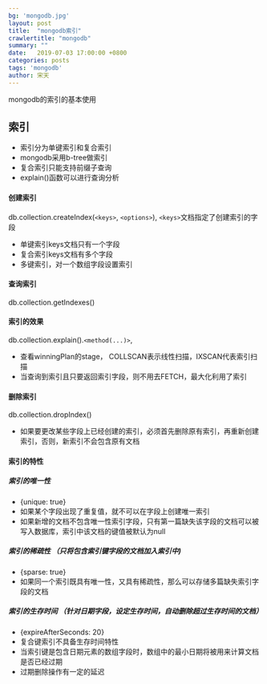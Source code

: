 ```yaml
---
bg: 'mongodb.jpg'
layout: post
title:  "mongodb索引"
crawlertitle: "mongodb"
summary: ""
date:   2019-07-03 17:00:00 +0800
categories: posts
tags: 'mongodb'
author: 宋天
---
```



mongodb的索引的基本使用 


## 索引

- 索引分为单键索引和复合索引
- mongodb采用b-tree做索引
- 复合索引只能支持前缀子查询
- explain()函数可以进行查询分析


#### 创建索引

db.collection.createIndex(`<keys>`, `<options>`), `<keys>`文档指定了创建索引的字段

- 单键索引keys文档只有一个字段
- 复合索引keys文档有多个字段
- 多键索引，对一个数组字段设置索引

#### 查询索引

db.collection.getIndexes()

#### 索引的效果

db.collection.explain().`<method(...)>`,

- 查看winningPlan的stage， COLLSCAN表示线性扫描，IXSCAN代表索引扫描
- 当查询到索引且只要返回索引字段，则不用去FETCH，最大化利用了索引

#### 删除索引

db.collection.dropIndex()

- 如果要更改某些字段上已经创建的索引，必须首先删除原有索引，再重新创建索引，否则，新索引不会包含原有文档


#### 索引的特性

##### 索引的唯一性 
- {unique: true}
- 如果某个字段出现了重复值，就不可以在字段上创建唯一索引
- 如果新增的文档不包含唯一性索引字段，只有第一篇缺失该字段的文档可以被写入数据库，索引中该文档的键值被默认为null


##### 索引的稀疏性 （只将包含索引键字段的文档加入索引中)
- {sparse: true}
- 如果同一个索引既具有唯一性，又具有稀疏性，那么可以存储多篇缺失索引字段的文档

##### 索引的生存时间 （针对日期字段，设定生存时间，自动删除超过生存时间的文档）
- {expireAfterSeconds: 20} 
- 复合键索引不具备生存时间特性
- 当索引键是包含日期元素的数组字段时，数组中的最小日期将被用来计算文档是否已经过期
- 过期删除操作有一定的延迟
